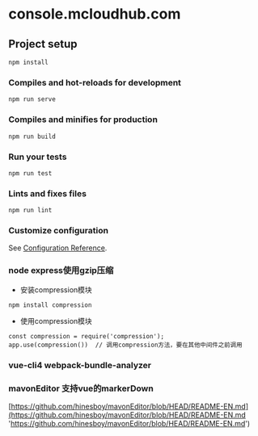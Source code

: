 # console.mcloudhub.com

## Project setup
```
npm install
```

### Compiles and hot-reloads for development
```
npm run serve
```

### Compiles and minifies for production
```
npm run build
```

### Run your tests
```
npm run test
```

### Lints and fixes files
```
npm run lint
```

### Customize configuration
See [Configuration Reference](https://cli.vuejs.org/config/).

### node express使用gzip压缩

* 安装compression模块

```
npm install compression
```

* 使用compression模块

```
const compression = require('compression');
app.use(compression()) 	// 调用compression方法，要在其他中间件之前调用
```

### vue-cli4 webpack-bundle-analyzer

### mavonEditor 支持vue的markerDown

[https://github.com/hinesboy/mavonEditor/blob/HEAD/README-EN.md](https://github.com/hinesboy/mavonEditor/blob/HEAD/README-EN.md 'https://github.com/hinesboy/mavonEditor/blob/HEAD/README-EN.md')
